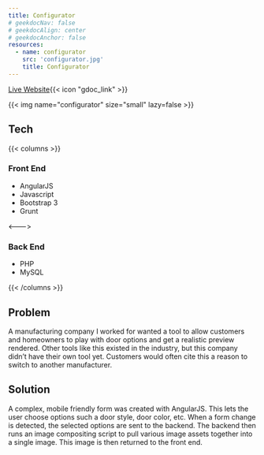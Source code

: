 ```yaml
---
title: Configurator
# geekdocNav: false
# geekdocAlign: center
# geekdocAnchor: false
resources:
  - name: configurator
    src: 'configurator.jpg'
    title: Configurator
---
```


[Live Website](http://www.hmidoors.com/configurator){{< icon "gdoc_link" >}}

{{< img name="configurator" size="small" lazy=false >}}

## Tech

{{< columns >}} <!-- begin columns block -->

### Front End

- AngularJS
- Javascript
- Bootstrap 3
- Grunt

<---> <!-- magic separator, between columns -->

### Back End

- PHP
- MySQL

{{< /columns >}}

## Problem

A manufacturing company I worked for wanted a tool to allow customers and homeowners to play with door options and get a realistic preview rendered. Other tools like this existed in the industry, but this company didn’t have their own tool yet. Customers would often cite this a reason to switch to another manufacturer.

## Solution

A complex, mobile friendly form was created with AngularJS. This lets the user choose options such a door style, door color, etc. When a form change is detected, the selected options are sent to the backend. The backend then runs an image compositing script to pull various image assets together into a single image. This image is then returned to the front end.
